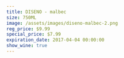 ```yaml
---
title: DISENO - malbec
size: 750ML
image: /assets/images/diseno-malbec-2.png
reg_price: $9.99
special_price: $7.99
expiration_date: 2017-04-04 00:00:00
show_wine: true
---
```



